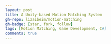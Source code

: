 ```yaml
---
layout: post
title: A Unity-based Motion Matching System
gh-repo: lizaibeim/motion-matching
gh-badge: [star, fork, follow]
tags: [Motion Matching, Game Development, C#]
comments: true
---
```



